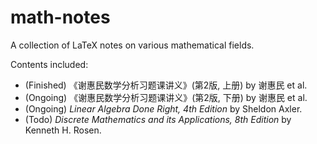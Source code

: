 # math-notes
A collection of LaTeX notes on various mathematical fields.

Contents included:
- (Finished) 《谢惠民数学分析习题课讲义》(第2版, 上册) by 谢惠民 et al.
- (Ongoing) 《谢惠民数学分析习题课讲义》(第2版, 下册) by 谢惠民 et al.
- (Ongoing) *Linear Algebra Done Right, 4th Edition* by Sheldon Axler.
- (Todo) *Discrete Mathematics and its Applications, 8th Edition* by Kenneth H. Rosen.
